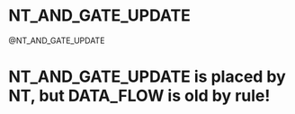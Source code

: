 # NT_AND_GATE_UPDATE
@NT_AND_GATE_UPDATE
# NT_AND_GATE_UPDATE is placed by NT, but DATA_FLOW is old by rule!
